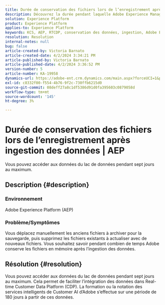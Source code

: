 ```yaml
---
title: Durée de conservation des fichiers lors de l’enregistrement après ingestion des données | AEP
description: Découvrez la durée pendant laquelle Adobe Experience Manager conserve les fichiers en stockage après l’ingestion des données.
solution: Experience Platform
product: Experience Platform
applies-to: Experience Platform
keywords: KCS, AEP, RTCDP, conservation des données, ingestion, Adobe Experience Platform, Experience Platform, lac de données
resolution: Resolution
internal-notes: null
bug: false
article-created-by: Victoria Barnato
article-created-date: 4/2/2024 3:34:21 PM
article-published-by: Victoria Barnato
article-published-date: 4/2/2024 3:36:52 PM
version-number: 5
article-number: KA-19958
dynamics-url: https://adobe-ent.crm.dynamics.com/main.aspx?forceUCI=1&pagetype=entityrecord&etn=knowledgearticle&id=b6a50c77-06f1-ee11-904b-6045bd04ed02
exl-id: c8332f00-f554-4b76-9f2c-730ffb6215d0
source-git-commit: 08deff27a8c1df5386d91d0fa395603c0879058d
workflow-type: tm+mt
source-wordcount: '145'
ht-degree: 3%

---
```


# Durée de conservation des fichiers lors de l’enregistrement après ingestion des données | AEP


Vous pouvez accéder aux données du lac de données pendant sept jours au maximum.

## Description {#description}


### <b>Environnement</b>

Adobe Experience Platform (AEP)

### <b>Problème/Symptômes</b>

Vous déplacez manuellement les anciens fichiers à archiver pour la sauvegarde, puis supprimez les fichiers existants à actualiser avec de nouveaux fichiers. Vous souhaitez savoir pendant combien de temps Adobe conserve les fichiers en mémoire après l’ingestion des données.




## Résolution {#resolution}


Vous pouvez accéder aux données du lac de données pendant sept jours au maximum. Cela permet de faciliter l’intégration des données dans Real-time Customer Data Platform (CDP). La formation ou la notation des services intelligents de Customer AI d’Adobe s’effectue sur une période de 180 jours à partir de ces données.
